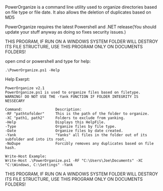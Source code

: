 PowerOrganize is a command line utility used to organize directories based on file type or file date. It also allows the deletion of duplicates based on MD5

PowerOrganize requires the latest Powershell and .NET release(You should update your stuff anyway as doing so fixes security issues.)

THIS PROGRAM, IF RUN ON A WINDOWS SYSTEM FOLDER WILL DESTROY ITS FILE STRUCTURE, USE THIS PROGRAM ONLY ON DOCUMENTS FOLDERS!

open cmd or powershell and type for help:

	.\PowerOrganize.ps1 -Help

Help Exerpt:

	PowerOrganize v2.1
	PowerOrganize.ps1 is used to organize files based on filetype.
	WARNING! DO NOT USE THE -Yank FUNCTION IF FOLDER INTEGRITY IS NESSECARY
	
	Command:               Description:
	-RF "pathtofolder"     This is the path of the folder to organize.
	-XC "path1, path2"     Folders to exclude from yanking.
	-Help                  Displays this HelpFile.
	-Type                  Organize files by file type.
	-Date                  Organize files by date created.
	-Yank                  "Yanks" all files in the folder out of its subfolder and into its root.
	-NoDupe                Forcibly removes any duplicates based on file hash.

	Write-Host Example:
	Write-Host .\PowerOrganize.ps1 -RF "C:\Users\Joe\Documents" -XC "C:\Windows, C:\Settings" -Yank

THIS PROGRAM, IF RUN ON A WINDOWS SYSTEM FOLDER WILL DESTROY ITS FILE STRUCTURE, USE THIS PROGRAM ONLY ON DOCUMENTS FOLDERS!
